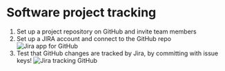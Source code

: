 # Software project tracking

1. Set up a project repository on GitHub and invite team members
2. Set up a JIRA account and connect to the GitHub repo
![Jira app for GitHub](figures/Jira_GitHub_app.png) 
3. Test that GitHub changes are tracked by Jira, by committing with issue keys!
![Jira tracking GitHub](figures/Jira_GitHub_tracking.png)